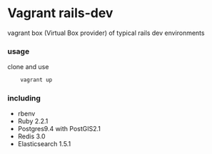 Vagrant rails-dev
==================

vagrant box (Virtual Box provider) of typical rails dev environments

### usage
clone and use 
```bash
    vagrant up
```

### including
- rbenv
- Ruby 2.2.1
- Postgres9.4 with PostGIS2.1
- Redis 3.0
- Elasticsearch 1.5.1
